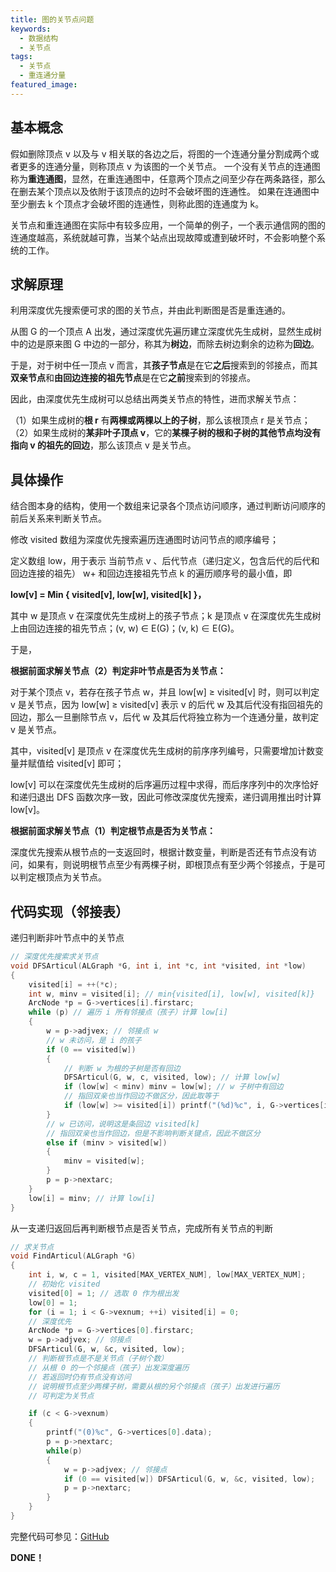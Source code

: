 ```yaml
---
title: 图的关节点问题
keywords:
  - 数据结构
  - 关节点
tags:
  - 关节点
  - 重连通分量
featured_image:
---
```


## 基本概念

假如删除顶点 v 以及与 v 相关联的各边之后，将图的一个连通分量分割成两个或者更多的连通分量，则称顶点 v 为该图的一个关节点。
一个没有关节点的连通图称为**重连通图**，显然，在重连通图中，任意两个顶点之间至少存在两条路径，那么在删去某个顶点以及依附于该顶点的边时不会破坏图的连通性。
如果在连通图中至少删去 k 个顶点才会破坏图的连通性，则称此图的连通度为 k。

关节点和重连通图在实际中有较多应用，一个简单的例子，一个表示通信网的图的连通度越高，系统就越可靠，当某个站点出现故障或遭到破坏时，不会影响整个系统的工作。

## 求解原理

利用深度优先搜索便可求的图的关节点，并由此判断图是否是重连通的。

从图 G 的一个顶点 A 出发，通过深度优先遍历建立深度优先生成树，显然生成树中的边是原来图 G 中边的一部分，称其为**树边**，而除去树边剩余的边称为**回边**。

于是，对于树中任一顶点 v 而言，其**孩子节点**是在它**之后**搜索到的邻接点，而其**双亲节点**和**由回边连接的祖先节点**是在它**之前**搜索到的邻接点。

因此，由深度优先生成树可以总结出两类关节点的特性，进而求解关节点：

（1）如果生成树的**根 r** 有**两棵或两棵以上的子树**，那么该根顶点 r 是关节点；
（2）如果生成树的**某非叶子顶点 v**，它的**某棵子树的根和子树的其他节点均没有指向 v 的祖先的回边**，那么该顶点 v 是关节点。

## 具体操作

结合图本身的结构，使用一个数组来记录各个顶点访问顺序，通过判断访问顺序的前后关系来判断关节点。

修改 visited 数组为深度优先搜索遍历连通图时访问节点的顺序编号；

定义数组 low，用于表示 当前节点 v 、后代节点（递归定义，包含后代的后代和回边连接的祖先） w+ 和回边连接祖先节点 k 的遍历顺序号的最小值，即

**low[v] = Min { visited[v], low[w], visited[k] }，**

其中 w 是顶点 v 在深度优先生成树上的孩子节点；k 是顶点 v 在深度优先生成树上由回边连接的祖先节点；(v, w) ∈ E(G)；(v, k) ∈ E(G)。

于是，

**根据前面求解关节点（2）判定非叶节点是否为关节点：**

对于某个顶点 v，若存在孩子节点 w，并且 low[w] ≥ visited[v] 时，则可以判定 v 是关节点，因为 low[w] ≥ visited[v] 表示 v 的后代 w 及其后代没有指回祖先的回边，那么一旦删除节点 v，后代 w 及其后代将独立称为一个连通分量，故判定 v 是关节点。

其中，visited[v] 是顶点 v 在深度优先生成树的前序序列编号，只需要增加计数变量并赋值给 visited[v] 即可；

low[v] 可以在深度优先生成树的后序遍历过程中求得，而后序序列中的次序恰好和递归退出 DFS 函数次序一致，因此可修改深度优先搜索，递归调用推出时计算 low[v]。

**根据前面求解关节点（1）判定根节点是否为关节点：**

深度优先搜索从根节点的一支返回时，根据计数变量，判断是否还有节点没有访问，如果有，则说明根节点至少有两棵子树，即根顶点有至少两个邻接点，于是可以判定根顶点为关节点。

## 代码实现（邻接表）

递归判断非叶节点中的关节点

```c
// 深度优先搜索求关节点
void DFSArticul(ALGraph *G, int i, int *c, int *visited, int *low)
{
    visited[i] = ++(*c);
    int w, minv = visited[i]; // min{visited[i], low[w], visited[k]}
    ArcNode *p = G->vertices[i].firstarc;
    while (p) // 遍历 i 所有邻接点（孩子）计算 low[i]
    {
        w = p->adjvex; // 邻接点 w
        // w 未访问，是 i 的孩子
        if (0 == visited[w])
        {
            // 判断 w 为根的子树是否有回边
            DFSArticul(G, w, c, visited, low); // 计算 low[w]
            if (low[w] < minv) minv = low[w]; // w 子树中有回边
            // 指回双亲也当作回边不做区分，因此取等于
            if (low[w] >= visited[i]) printf("(%d)%c", i, G->vertices[i].data);
        }
        // w 已访问，说明这是条回边 visited[k]
        // 指回双亲也当作回边，但是不影响判断关键点，因此不做区分
        else if (minv > visited[w])
        {
            minv = visited[w];
        }
        p = p->nextarc;
    }
    low[i] = minv; // 计算 low[i]
}
```

从一支递归返回后再判断根节点是否关节点，完成所有关节点的判断

```c
// 求关节点
void FindArticul(ALGraph *G)
{
    int i, w, c = 1, visited[MAX_VERTEX_NUM], low[MAX_VERTEX_NUM];
    // 初始化 visited
    visited[0] = 1; // 选取 0 作为根出发
    low[0] = 1;
    for (i = 1; i < G->vexnum; ++i) visited[i] = 0;
    // 深度优先
    ArcNode *p = G->vertices[0].firstarc;
    w = p->adjvex; // 邻接点
    DFSArticul(G, w, &c, visited, low);
    // 判断根节点是不是关节点（子树个数）
    // 从根 0 的一个邻接点（孩子）出发深度遍历
    // 若返回时仍有节点没有访问
    // 说明根节点至少两棵子树，需要从根的另个邻接点（孩子）出发进行遍历
    // 可判定为关节点

    if (c < G->vexnum)
    {
        printf("(0)%c", G->vertices[0].data);
        p = p->nextarc;
        while(p)
        {
            w = p->adjvex; // 邻接点
            if (0 == visited[w]) DFSArticul(G, w, &c, visited, low);
            p = p->nextarc;
        }
    }
}
```

完整代码可参见：[GitHub](https://github.com/Evandoz/Data-Structures/tree/master/Graph/MGraph.h)

 **DONE！**
